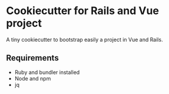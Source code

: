 # Cookiecutter for Rails and Vue project

A tiny cookiecutter to bootstrap easily a project in Vue and Rails.

## Requirements

 - Ruby and bundler installed
 - Node and npm
 - jq
